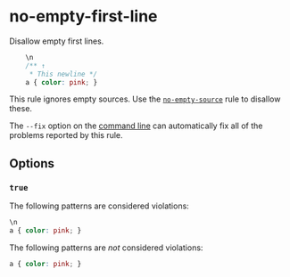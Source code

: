 # no-empty-first-line

Disallow empty first lines.

```css
    \n
    /** ↑
     * This newline */
    a { color: pink; }
```

This rule ignores empty sources. Use the [`no-empty-source`](../no-empty-source/README.md) rule to disallow these.

The `--fix` option on the [command line](../../../docs/user-guide/usage/cli.md#autofixing-errors) can automatically fix all of the problems reported by this rule.

## Options

### `true`

The following patterns are considered violations:

```css
\n
a { color: pink; }
```

The following patterns are *not* considered violations:

```css
a { color: pink; }
```
